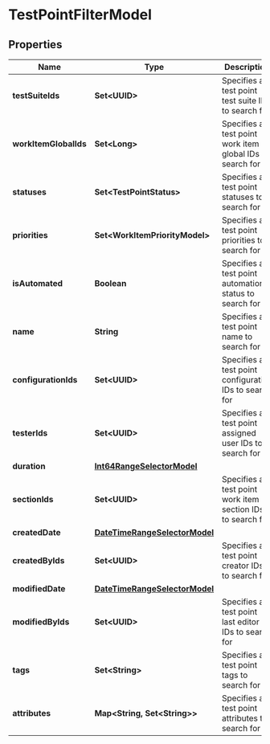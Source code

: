 

# TestPointFilterModel


## Properties

| Name | Type | Description | Notes |
|------------ | ------------- | ------------- | -------------|
|**testSuiteIds** | **Set&lt;UUID&gt;** | Specifies a test point test suite IDs to search for |  [optional] |
|**workItemGlobalIds** | **Set&lt;Long&gt;** | Specifies a test point work item global IDs to search for |  [optional] |
|**statuses** | **Set&lt;TestPointStatus&gt;** | Specifies a test point statuses to search for |  [optional] |
|**priorities** | **Set&lt;WorkItemPriorityModel&gt;** | Specifies a test point priorities to search for |  [optional] |
|**isAutomated** | **Boolean** | Specifies a test point automation status to search for |  [optional] |
|**name** | **String** | Specifies a test point name to search for |  [optional] |
|**configurationIds** | **Set&lt;UUID&gt;** | Specifies a test point configuration IDs to search for |  [optional] |
|**testerIds** | **Set&lt;UUID&gt;** | Specifies a test point assigned user IDs to search for |  [optional] |
|**duration** | [**Int64RangeSelectorModel**](Int64RangeSelectorModel.md) |  |  [optional] |
|**sectionIds** | **Set&lt;UUID&gt;** | Specifies a test point work item section IDs to search for |  [optional] |
|**createdDate** | [**DateTimeRangeSelectorModel**](DateTimeRangeSelectorModel.md) |  |  [optional] |
|**createdByIds** | **Set&lt;UUID&gt;** | Specifies a test point creator IDs to search for |  [optional] |
|**modifiedDate** | [**DateTimeRangeSelectorModel**](DateTimeRangeSelectorModel.md) |  |  [optional] |
|**modifiedByIds** | **Set&lt;UUID&gt;** | Specifies a test point last editor IDs to search for |  [optional] |
|**tags** | **Set&lt;String&gt;** | Specifies a test point tags to search for |  [optional] |
|**attributes** | **Map&lt;String, Set&lt;String&gt;&gt;** | Specifies a test point attributes to search for |  [optional] |



